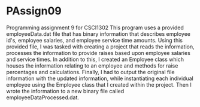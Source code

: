 # PAssign09
Programming assignment 9 for CSCI1302
This program uses a provided employeeData.dat file that has binary information that describes employee id's, employee salaries, and employee service time amounts. 
Using this provided file, I was tasked with creating a project that reads the information, processes the information to provide raises based upon employee salaries and service times. 
In addition to this, I created an Employee class which houses the information relating to an employee and methods for raise percentages and calculations. 
Finally, I had to output the original file information with the updated information, while instantiating each individual employee using the Employee class that I created 
within the project. Then I wrote the information to a new binary file called employeeDataProcessed.dat. 

